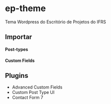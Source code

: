 # ep-theme
Tema Wordpress do Escritório de Projetos do IFRS

## Importar

#### Post-types
#### Custom Fields



## Plugins
* Advanced Custom Fields
* Custom Post Type UI
* Contact Form 7
#### 
